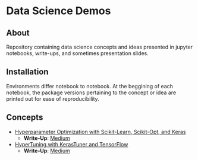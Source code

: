 # Data Science Demos
## About
Repository containing data science concepts and ideas presented in jupyter notebooks, 
write-ups, and sometimes presentation slides.  

## Installation
Environments differ notebook to notebook.  At the beggining of each notebook, 
the package versions pertaining to the concept or idea are printed out for ease
of reproducibility.

## Concepts
- [Hyperparameter Optimization with Scikit-Learn, Scikit-Opt, and Keras](https://github.com/lukenew2/ds-demos/blob/master/notebooks/hyper_parameter_optimization.ipynb)
    - **Write-Up**: [Medium](https://towardsdatascience.com/hyperparameter-optimization-with-scikit-learn-scikit-opt-and-keras-f13367f3e796)
- [HyperTuning with KerasTuner and TensorFlow](https://github.com/lukenew2/ds-demos/blob/master/notebooks/hypertuning_kerastuner.ipynb)
    - **Write-Up**: [Medium]()